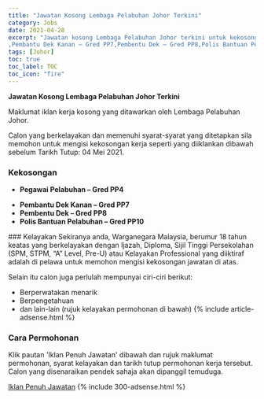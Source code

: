 ```yaml
---
title: "Jawatan Kosong Lembaga Pelabuhan Johor Terkini" 
category: Jobs 
date: 2021-04-28 
excerpt: "Jawatan kosong Lembaga Pelabuhan Johor terkini untuk kekosongan Pegawai Pelabuhan – Gred PP4
,Pembantu Dek Kanan – Gred PP7,Pembentu Dek – Gred PP8,Polis Bantuan Pelabuhan – Gred PP10" 
tags: [Johor] 
toc: true 
toc_label: TOC 
toc_icon: "fire" 
--- 
```


**Jawatan Kosong Lembaga Pelabuhan Johor Terkini**

Maklumat iklan kerja kosong yang ditawarkan oleh Lembaga Pelabuhan Johor. 

Calon yang berkelayakan dan memenuhi syarat-syarat yang ditetapkan sila memohon untuk mengisi kekosongan kerja seperti yang diiklankan dibawah sebelum Tarikh Tutup: 04 Mei 2021. 
### Kekosongan 
<ul>
<li>
<p><strong>Pegawai Pelabuhan &#8211; Gred PP4</strong></p>
</li>
<li><strong>Pembantu Dek Kanan &#8211; Gred PP7</strong></li>
<li><strong>Pembentu Dek &#8211; Gred PP8</strong></li>
<li><strong>Polis Bantuan Pelabuhan &#8211; Gred PP10</strong></li>
</ul> 
### Kelayakan 
Sekiranya anda, Warganegara Malaysia, berumur 18 tahun keatas yang berkelayakan dengan Ijazah, Diploma, Sijil Tinggi Persekolahan (SPM, STPM, “A” Level, Pre-U) atau Kelayakan Professional yang diiktiraf adalah di pelawa untuk memohon mengisi kekosongan jawatan di atas.

Selain itu calon juga perlulah mempunyai ciri-ciri berikut:
- Berperwatakan menarik
- Berpengetahuan
- dan lain-lain (rujuk kelayakan permohonan di bawah) 
{% include article-adsense.html %} 
### Cara Permohonan 
Klik pautan 'Iklan Penuh Jawatan' dibawah dan rujuk maklumat permohonan, syarat kelayakan dan tarikh tutup permohonan kerja tersebut.
Calon yang disenaraikan pendek sahaja akan dipanggil temuduga.

<a href="https://www.lpj.gov.my/index.php/ms/21-my-artikel/pengumuman/292-iklan-jawatan-kosong-di-lembaga-pelabuhan-johor" class="btn btn--info" target="_blank" rel="nofollow noopenner">Iklan Penuh Jawatan</a> 
{% include 300-adsense.html %} 